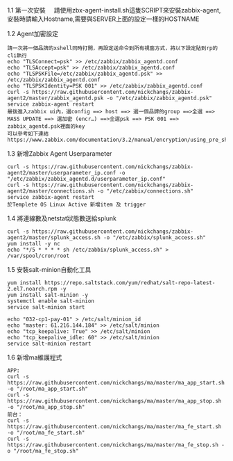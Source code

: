 1.1 第一次安裝
      請使用zbx-agent-install.sh這隻SCRIPT來安裝zabbix-agent, 安裝時請輸入Hostname,需要與SERVER上面的設定一樣的HOSTNAME

1.2 Agent加密設定  

    請一次將一個品牌的xshell同時打開，再設定送命令到所有視窗方式，將以下設定貼到rp的cli執行  
    echo "TLSConnect=psk" >> /etc/zabbix/zabbix_agentd.conf  
    echo "TLSAccept=psk" >> /etc/zabbix/zabbix_agentd.conf  
    echo "TLSPSKFile=/etc/zabbix/zabbix_agentd.psk" >> /etc/zabbix/zabbix_agentd.conf  
    echo "TLSPSKIdentity=PSK 001" >> /etc/zabbix/zabbix_agentd.conf  
    curl -s https://raw.githubusercontent.com/nickchangs/zabbix-agent2/master/zabbix_agentd.psk -o "/etc/zabbix/zabbix_agentd.psk"  
    service zabbix-agent restart  
    最後進入zabbix ui內，選config ==> host ==> 選一個品牌的group ==>全選 ==> MASS UPDATE ==> 選加密 (encr…) ==>全選psk ==> PSK 001 ==> zabbix_agentd.psk裡面的key  
    可以參考如下連結https://www.zabbix.com/documentation/3.2/manual/encryption/using_pre_shared_keys  
 
1.3 新增Zabbix Agent Userparameter

    curl -s https://raw.githubusercontent.com/nickchangs/zabbix-agent2/master/userparameter_ip.conf -o "/etc/zabbix/zabbix_agentd.d/userparameter_ip.conf"  
    curl -s https://raw.githubusercontent.com/nickchangs/zabbix-agent2/master/connections.sh -o "/etc/zabbix/connections.sh"  
    service zabbix-agent restart  
    於Templete OS Linux Active 新增item 及 trigger  

1.4 將連線數及netstat狀態數送給splunk

    curl -s https://raw.githubusercontent.com/nickchangs/zabbix-agent2/master/splunk_access.sh -o "/etc/zabbix/splunk_access.sh"  
    yum install -y nc  
    echo "*/5 * * * * sh /etc/zabbix/splunk_access.sh" > /var/spool/cron/root  

1.5 安裝salt-minion自動化工具

    yum install https://repo.saltstack.com/yum/redhat/salt-repo-latest-2.el7.noarch.rpm -y  
    yum install salt-minion -y  
    systemctl enable salt-minion  
    service salt-minion start  
    
    echo "032-cp1-pay-01" > /etc/salt/minion_id  
    echo "master: 61.216.144.184" >> /etc/salt/minion  
    echo "tcp_keepalive: True" >> /etc/salt/minion  
    echo "tcp_keepalive_idle: 60" >> /etc/salt/minion  
    service salt-minion restart

1.6 新增ma維護程式

    APP:  
    curl -s https://raw.githubusercontent.com/nickchangs/ma/master/ma_app_start.sh -o "/root/ma_app_start.sh"  
    curl -s https://raw.githubusercontent.com/nickchangs/ma/master/ma_app_stop.sh -o "/root/ma_app_stop.sh"  
    前台：  
    curl -s https://raw.githubusercontent.com/nickchangs/ma/master/ma_fe_start.sh -o "/root/ma_fe_start.sh"  
    curl -s https://raw.githubusercontent.com/nickchangs/ma/master/ma_fe_stop.sh -o "/root/ma_fe_stop.sh"  
